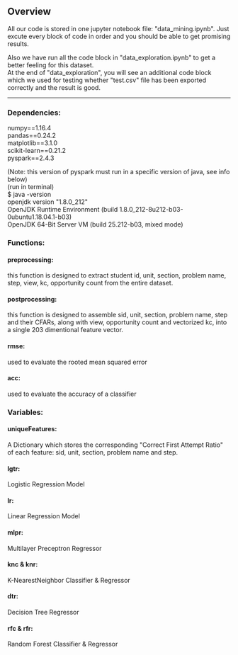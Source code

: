 ## Overview

All our code is stored in one jupyter notebook file: "data_mining.ipynb". Just excute every block of code in order and you should be able to get promising results.  

Also we have run all the code block in "data_exploration.ipynb" to get a better feeling for this dataset.  
At the end of "data_exploration", you will see an additional code block which we used for testing whether "test.csv" file has been exported correctly and the result is good.  

----------

### Dependencies:

numpy==1.16.4  
pandas==0.24.2  
matplotlib==3.1.0  
scikit-learn==0.21.2  
pyspark==2.4.3  

(Note: this version of pyspark must run in a specific version of java, see info below)  
(run in terminal)  
$ java -version  
openjdk version "1.8.0_212"  
OpenJDK Runtime Environment (build 1.8.0_212-8u212-b03-0ubuntu1.18.04.1-b03)  
OpenJDK 64-Bit Server VM (build 25.212-b03, mixed mode)  


### Functions:

#### preprocessing:
this function is designed to extract student id, unit, section, problem name, step, view, kc, opportunity count from the entire dataset.

#### postprocessing:
this function is designed to assemble sid, unit, section, problem name, step and their CFARs, along with view, opportunity count and vectorized kc, into a single 203 dimentional feature vector.

#### rmse:
used to evaluate the rooted mean squared error

#### acc:
used to evaluate the accuracy of a classifier


### Variables:

#### uniqueFeatures:
A Dictionary which stores the corresponding "Correct First Attempt Ratio" of each feature: sid, unit, section, problem name and step.

#### lgtr:
Logistic Regression Model

#### lr:
Linear Regression Model

#### mlpr:
Multilayer Preceptron Regressor

#### knc & knr:
K-NearestNeighbor Classifier & Regressor

#### dtr:
Decision Tree Regressor

#### rfc & rfr:
Random Forest Classifier & Regressor